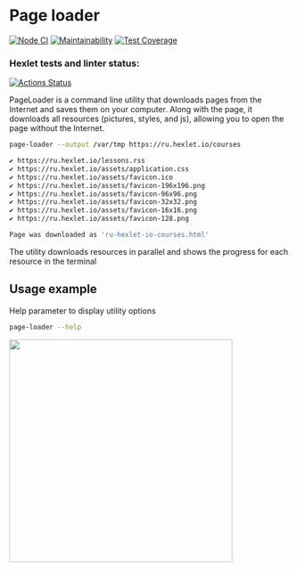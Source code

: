 # Page  loader
[![Node CI](https://github.com/superpuper32/js-async-project-lvl3/workflows/Node%20CI/badge.svg)](https://github.com/superpuper32/js-async-project-lvl3/actions)
[![Maintainability](https://api.codeclimate.com/v1/badges/82818b37d75a8caaa187/maintainability)](https://codeclimate.com/github/superpuper32/js-async-project-lvl3/maintainability)
[![Test Coverage](https://api.codeclimate.com/v1/badges/82818b37d75a8caaa187/test_coverage)](https://codeclimate.com/github/superpuper32/js-async-project-lvl3/test_coverage)

### Hexlet tests and linter status:
[![Actions Status](https://github.com/superpuper32/js-async-project-lvl3/actions/workflows/hexlet-check.yml/badge.svg)](https://github.com/superpuper32/js-async-project-lvl3/actions)

PageLoader is a command line utility that downloads pages from the Internet and saves them on your computer. Along with the page, it downloads all resources (pictures, styles, and js), allowing you to open the page without the Internet.

```bash
page-loader --output /var/tmp https://ru.hexlet.io/courses

✔ https://ru.hexlet.io/lessons.rss
✔ https://ru.hexlet.io/assets/application.css
✔ https://ru.hexlet.io/assets/favicon.ico
✔ https://ru.hexlet.io/assets/favicon-196x196.png
✔ https://ru.hexlet.io/assets/favicon-96x96.png
✔ https://ru.hexlet.io/assets/favicon-32x32.png
✔ https://ru.hexlet.io/assets/favicon-16x16.png
✔ https://ru.hexlet.io/assets/favicon-128.png

Page was downloaded as 'ru-hexlet-io-courses.html'
```

The utility downloads resources in parallel and shows the progress for each resource in the terminal

## Usage example

Help parameter to display utility options

```sh
page-loader --help
```
<a href="https://asciinema.org/a/dFt7NKAktjML9XeOzRscyAckt" target="_blank"><img src="https://asciinema.org/a/dFt7NKAktjML9XeOzRscyAckt.svg" width="400px" /></a>
